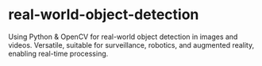 # real-world-object-detection
Using Python &amp; OpenCV for real-world object detection in images and videos. Versatile, suitable for surveillance, robotics, and augmented reality, enabling real-time processing.
